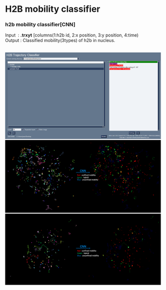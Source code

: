 # H2B mobility classifier
<h3>h2b mobility classifier[CNN]</h3> 
Input&nbsp;&nbsp;: <b>.trxyt</b> [columns(1:h2b id, 2:x position, 3:y position, 4:time)<br>
Output : Classified mobility(3types) of h2b in nucleus.
<br>
<br>

![](https://github.com/JunwooParkSaribu/HTC/blob/main/img/h2binterface_image.png)
![](https://github.com/JunwooParkSaribu/HTC/blob/main/img/cell8_image.png)
![](https://github.com/JunwooParkSaribu/HTC/blob/main/img/cell9_image.png)
